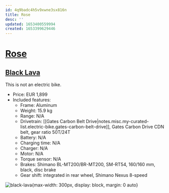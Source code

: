 ```yaml
---
id: 4q9badc4h5v9xwne3sx816n
title: Rose
desc: ''
updated: 1653400559994
created: 1653399629446
---
```

# [Rose](https://www.rosebikes.com/)

## [Black Lava](https://www.rosebikes.com/bikes/urban/black-lava)

This is not an electric bike.

- Price: EUR 1,899 
- Included features:
    - Frame: Aluminum
    - Weight: 15.9 kg
    - Range: N/A
    - Drivetrain: [[Gates Carbon Belt Drive|notes.misc.my-curated-list.electric-bike.gates-carbon-belt-drive]], Gates Carbon Drive CDN belt, gear ratio 50T/24T
    - Battery: N/A
    - Charging time: N/A
    - Charger: N/A
    - Motor: N/A
    - Torque sensor: N/A
    - Brakes: Shimano BL-MT200/BR-MT200, SM-RT54, 160/160 mm, black, disc brake
    - Gear shift: integrated in rear wheel, Shimano Nexus 8-speed 

![black-lava](https://cdn.rosebikes.de/cms/cms.5f9fc2367a25d7.44894873.jpeg?im=Resize=(1440)){max-width: 300px, display: block, margin: 0 auto}